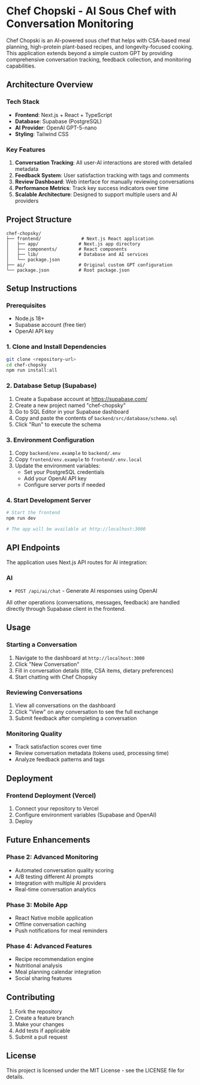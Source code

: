 # Chef Chopski - AI Sous Chef with Conversation Monitoring

Chef Chopski is an AI-powered sous chef that helps with CSA-based meal planning, high-protein plant-based recipes, and longevity-focused cooking. This application extends beyond a simple custom GPT by providing comprehensive conversation tracking, feedback collection, and monitoring capabilities.

## Architecture Overview

### Tech Stack
- **Frontend**: Next.js + React + TypeScript
- **Database**: Supabase (PostgreSQL)
- **AI Provider**: OpenAI GPT-5-nano
- **Styling**: Tailwind CSS

### Key Features
1. **Conversation Tracking**: All user-AI interactions are stored with detailed metadata
2. **Feedback System**: User satisfaction tracking with tags and comments
3. **Review Dashboard**: Web interface for manually reviewing conversations
4. **Performance Metrics**: Track key success indicators over time
5. **Scalable Architecture**: Designed to support multiple users and AI providers

## Project Structure

```
chef-chopsky/
├── frontend/               # Next.js React application
│   ├── app/               # Next.js app directory
│   ├── components/        # React components
│   ├── lib/               # Database and AI services
│   └── package.json
├── ai/                    # Original custom GPT configuration
└── package.json           # Root package.json
```

## Setup Instructions

### Prerequisites
- Node.js 18+ 
- Supabase account (free tier)
- OpenAI API key

### 1. Clone and Install Dependencies
```bash
git clone <repository-url>
cd chef-chopsky
npm run install:all
```

### 2. Database Setup (Supabase)
1. Create a Supabase account at https://supabase.com/
2. Create a new project named "chef-chopsky"
3. Go to SQL Editor in your Supabase dashboard
4. Copy and paste the contents of `backend/src/database/schema.sql`
5. Click "Run" to execute the schema

### 3. Environment Configuration
1. Copy `backend/env.example` to `backend/.env`
2. Copy `frontend/env.example` to `frontend/.env.local`
3. Update the environment variables:
   - Set your PostgreSQL credentials
   - Add your OpenAI API key
   - Configure server ports if needed

### 4. Start Development Server
```bash
# Start the frontend
npm run dev

# The app will be available at http://localhost:3000
```

## API Endpoints

The application uses Next.js API routes for AI integration:

### AI
- `POST /api/ai/chat` - Generate AI responses using OpenAI

All other operations (conversations, messages, feedback) are handled directly through Supabase client in the frontend.

## Usage

### Starting a Conversation
1. Navigate to the dashboard at `http://localhost:3000`
2. Click "New Conversation"
3. Fill in conversation details (title, CSA items, dietary preferences)
4. Start chatting with Chef Chopsky

### Reviewing Conversations
1. View all conversations on the dashboard
2. Click "View" on any conversation to see the full exchange
3. Submit feedback after completing a conversation

### Monitoring Quality
- Track satisfaction scores over time
- Review conversation metadata (tokens used, processing time)
- Analyze feedback patterns and tags

## Deployment

### Frontend Deployment (Vercel)
1. Connect your repository to Vercel
2. Configure environment variables (Supabase and OpenAI)
3. Deploy

## Future Enhancements

### Phase 2: Advanced Monitoring
- Automated conversation quality scoring
- A/B testing different AI prompts
- Integration with multiple AI providers
- Real-time conversation analytics

### Phase 3: Mobile App
- React Native mobile application
- Offline conversation caching
- Push notifications for meal reminders

### Phase 4: Advanced Features
- Recipe recommendation engine
- Nutritional analysis
- Meal planning calendar integration
- Social sharing features

## Contributing

1. Fork the repository
2. Create a feature branch
3. Make your changes
4. Add tests if applicable
5. Submit a pull request

## License

This project is licensed under the MIT License - see the LICENSE file for details.
 
